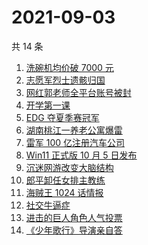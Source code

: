 # 2021-09-03

共 14 条

<!-- BEGIN ZHIHUSEARCH -->
<!-- 最后更新时间 Fri Sep 03 2021 02:09:18 GMT+0800 (China Standard Time) -->
1. [洗碗机均价破 7000 元](https://www.zhihu.com/search?q=洗碗机)
1. [志愿军烈士遗骸归国](https://www.zhihu.com/search?q=志愿军)
1. [网红郭老师全平台账号被封](https://www.zhihu.com/search?q=郭老师)
1. [开学第一课](https://www.zhihu.com/search?q=开学第一课)
1. [EDG 夺夏季赛冠军](https://www.zhihu.com/search?q=EDG)
1. [湖南桃江一养老公寓爆雷](https://www.zhihu.com/search?q=湖南桃江)
1. [雷军 100 亿注册汽车公司](https://www.zhihu.com/search?q=小米汽车)
1. [Win11 正式版 10 月 5 日发布](https://www.zhihu.com/search?q=Windows11)
1. [沉迷网游改变大脑结构](https://www.zhihu.com/search?q=大脑结构)
1. [郎平卸任女排主教练](https://www.zhihu.com/search?q=郎平)
1. [海贼王 1024 话情报](https://www.zhihu.com/search?q=海贼王)
1. [社交牛逼症](https://www.zhihu.com/search?q=社交牛逼症)
1. [进击的巨人角色人气投票](https://www.zhihu.com/search?q=进击的巨人)
1. [《少年歌行》导演亲自答](https://www.zhihu.com/search?q=少年歌行)
<!-- END ZHIHUSEARCH -->
